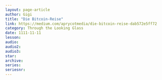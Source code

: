 ```yaml
---
layout: page-article
author: Gigi
title: "Die Bitcoin-Reise"
link: https://medium.com/aprycotmedia/die-bitcoin-reise-dab572e5ff72
category: Through the Looking Glass
date: 1111-11-11
lesson: 
audio: 
audio2: 
audio3: 
star: 
archive: 
series: 
seriesnr: 
---
```

